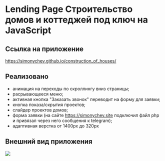 <h1>Lending Page Строительство домов и коттеджей под ключ на JavaScript</h1>

<h2>Ссылка на приложение</h2>

https://simonychev.github.io/construction_of_houses/

<h2>Реализовано</h2>

- анимация на переходы по скроллингу вниз страницы;
- расрывающееся меню;
- активная кнопка "Заказать звонок" переводит на форму для заявки;
- кнопка показа/скрытия проектов;
- слайдер проектов домов;
- форма заявки (на сайте https://simonychev.site подключил файл php и привязал через него сообщения к telegram);
- адаптивная верстка от 1400px до 320px

<h2>Внешний вид приложения</h2>
<img src="https://github.com/simonychev/construction_of_houses/blob/main/images/house.png">